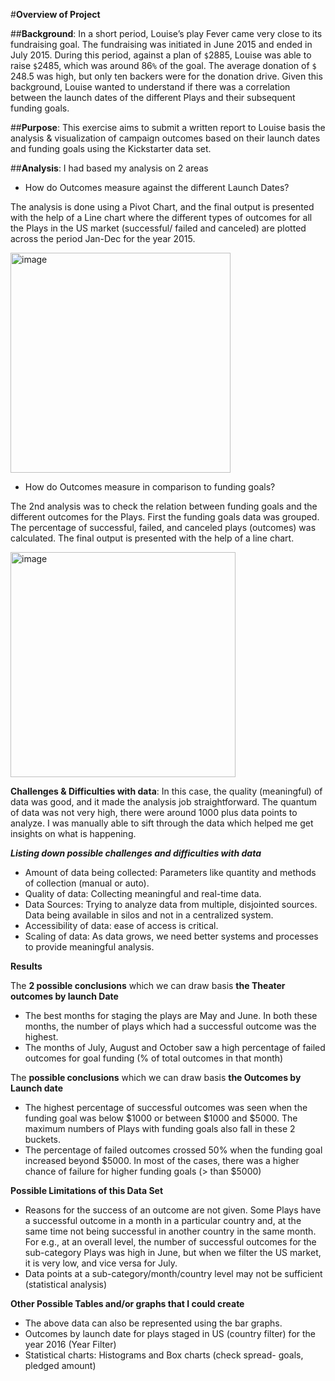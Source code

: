 #**Overview of Project**

##**Background**: 
In a short period, Louise’s play Fever came very close to its fundraising goal. The fundraising was initiated in June 2015 and ended in July 2015. During this period, against a plan of `$`2885, Louise was able to raise `$`2485, which was around 86`%` of the goal. The average donation of `$` 248.5 was high, but only ten backers were for the donation drive. Given this background, Louise wanted to understand if there was a correlation between the launch dates of the different Plays and their subsequent funding goals.

##**Purpose**: 
This exercise aims to submit a written report to Louise basis the analysis & visualization of campaign outcomes based on their launch dates and funding goals using the Kickstarter data set.

##**Analysis**: 
I had based my analysis on 2 areas
-	How do Outcomes measure against the different Launch Dates?

The analysis is done using a Pivot Chart, and the final output is presented with the help of a Line chart where the different types of outcomes for all the Plays in the US market (successful/ failed and canceled) are plotted across the period Jan-Dec for the year 2015.

<img width="352" alt="image" src="https://user-images.githubusercontent.com/111800568/187573440-4e1359d2-73d8-428e-8443-d52c44044dc0.png">

-	How do Outcomes measure in comparison to funding goals?

The 2nd analysis was to check the relation between funding goals and the different outcomes for the Plays. First the funding goals data was grouped. The percentage of successful, failed, and canceled plays (outcomes) was calculated. The final output is presented with the help of a line chart.

<img width="360" alt="image" src="https://user-images.githubusercontent.com/111800568/187573546-329c2736-1133-47a6-b475-e82f0d23c83e.png">

**Challenges & Difficulties with data**: 
In this case, the quality (meaningful) of data was good, and it made the analysis job straightforward. The quantum of data was not very high, there were around 1000 plus data points to analyze. I was manually able to sift through the data which helped me get insights on what is happening. 

***Listing down possible challenges and difficulties with data***

-	Amount of data being collected: Parameters like quantity and methods of collection (manual or auto).
-	Quality of data: Collecting meaningful and real-time data. 
-	Data Sources: Trying to analyze data from multiple, disjointed sources. Data being available in silos and not in a centralized system.
-	Accessibility of data: ease of access is critical.
-	Scaling of data: As data grows, we need better systems and processes to provide meaningful analysis.


**Results**

The **2 possible conclusions** which we can draw basis **the Theater outcomes by launch Date**
-	The best months for staging the plays are May and June. In both these months, the number of plays which had a successful outcome was the highest. 
-	The months of July, August and October saw a high percentage of failed outcomes for goal funding (% of total outcomes in that month)

The **possible conclusions** which we can draw basis **the Outcomes by Launch date**
-	The highest percentage of successful outcomes was seen when the funding goal was below $1000 or between $1000 and $5000. The maximum numbers of Plays with funding goals also fall in these 2 buckets.
-	The percentage of failed outcomes crossed 50% when the funding goal increased beyond $5000. In most of the cases, there was a higher chance of failure for higher funding goals (> than $5000)

**Possible Limitations of this Data Set**
-	Reasons for the success of an outcome are not given. Some Plays have a successful outcome in a month in a particular country and, at the same time not being successful in another country in the same month. For e.g., at an overall level, the number of successful outcomes for the sub-category Plays was high in June, but when we filter the US market, it is very low, and vice versa for July.
-	Data points at a sub-category/month/country level may not be sufficient (statistical analysis)

**Other Possible Tables and/or graphs that I could create**
-	The above data can also be represented using the bar graphs.
-	Outcomes by launch date for plays staged in US (country filter) for the year 2016 (Year Filter)
-	Statistical charts: Histograms and Box charts (check spread- goals, pledged amount)



